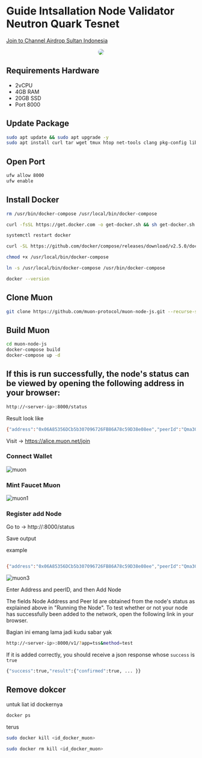 
# Guide Intsallation Node Validator Neutron Quark Tesnet

<p style="font-size:14px" align="left">
<a href="https://t.me/airdropsultanindonesia" target="_blank">Join to Channel Airdrop Sultan Indonesia</a>
</p>

<p align="center">
  <img style="margin: auto; border-radius: 50%;" src="https://user-images.githubusercontent.com/65535542/213711680-fd483b03-6635-4f4d-8156-a1a8be79a126.png">
</p>

## Requirements Hardware

- 2vCPU 
- 4GB RAM 
- 20GB SSD
- Port 8000

## Update Package

```bash
sudo apt update && sudo apt upgrade -y
sudo apt install curl tar wget tmux htop net-tools clang pkg-config libssl-dev jq build-essential git make ncdu docker-compose -y
```

## Open Port

```bash
ufw allow 8000
ufw enable
```

## Install Docker 
```bash
rm /usr/bin/docker-compose /usr/local/bin/docker-compose
```
```bash
curl -fsSL https://get.docker.com -o get-docker.sh && sh get-docker.sh
```
```bash
systemctl restart docker
```
```bash
curl -SL https://github.com/docker/compose/releases/download/v2.5.0/docker-compose-linux-x86_64 -o /usr/local/bin/docker-compose
```
```bash
chmod +x /usr/local/bin/docker-compose
```
```bash
ln -s /usr/local/bin/docker-compose /usr/bin/docker-compose
```
```bash
docker --version
```

## Clone Muon

```bash
git clone https://github.com/muon-protocol/muon-node-js.git --recurse-submodules --branch testnet
```

## Build Muon

```bash
cd muon-node-js
docker-compose build
docker-compose up -d
```

## If this is run successfully, the node's status can be viewed by opening the following address in your browser:

```bash
http://<server-ip>:8000/status
```

Result look like
```bash
{"address":"0x06A85356DCb5b307096726FB86A78c59D38e08ee","peerId":"Qma3GsJmB47xYuyahPZPSadh1avvxfyYQwk8R3UnFrQ6aP","managerContract":{"network":"bsctest","address":"0x2efB53c11FC935f6114B3fC37AaFa6a76B263a4E"},"shield":{"enable":false,"apps":[]},"addedToNetwork":false}
```

Visit -> https://alice.muon.net/join 
### Connect Wallet

![muon](https://user-images.githubusercontent.com/65535542/213710107-ee12c47a-692f-4131-a782-8ad295dd87dd.png)

### Mint Faucet Muon

![muon1](https://user-images.githubusercontent.com/65535542/213710401-cb58f64d-5c07-4edf-986e-bef31a6d21d1.png)


### Register add Node

Go to -> http://<server-ip>:8000/status

Save output

example
```bash

{"address":"0x06A85356DCb5b307096726FB86A78c59D38e08ee","peerId":"Qma3GsJmB47xYuyahPZPSadh1avvxfyYQwk8R3UnFrQ6aP","managerContract":{"network":"bsctest","address":"0x2efB53c11FC935f6114B3fC37AaFa6a76B263a4E"},"shield":{"enable":false,"apps":[]},"addedToNetwork":false}
```
  
![muon3](https://user-images.githubusercontent.com/65535542/213770172-54cd5744-506a-4eb8-a666-47e8f74dac3d.png)
  
Enter Address and peerID, and then Add Node

The fields Node Address and Peer Id are obtained from the node's status as explained above in "Running the Node". To test whether or not your node has successfully been added to the network, open the following link in your browser.

Bagian ini emang lama jadi kudu sabar yak
```bash
http://<server-ip>:8000/v1/?app=tss&method=test
```

If it is added correctly, you should receive a json response whose `success` is `true`
```bash
{"success":true,"result":{"confirmed":true, ... }}
```

## Remove dokcer

untuk liat id dockernya 
```bash
docker ps 
```
terus 
```bash
sudo docker kill <id_docker_muon>
```
```bash
sudo docker rm kill <id_docker_muon>
```
